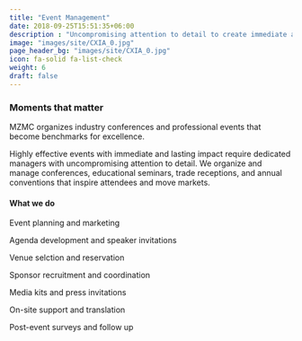 ```yaml
---
title: "Event Management"
date: 2018-09-25T15:51:35+06:00
description : "Uncompromising attention to detail to create immediate and lasting impact"
image: "images/site/CXIA_0.jpg"
page_header_bg: "images/site/CXIA_0.jpg"
icon: fa-solid fa-list-check
weight: 6
draft: false
---
```


### Moments that matter

MZMC organizes industry conferences and professional events that become benchmarks for excellence.

Highly effective events with immediate and lasting impact require dedicated managers with uncompromising attention to detail. We organize and manage conferences, educational seminars, trade receptions, and annual conventions that inspire attendees and move markets.

<div class="service-checklist">

#### What we do

<i class="fa fa-check"></i> Event planning and marketing

<i class="fa fa-check"></i> Agenda development and speaker invitations

<i class="fa fa-check"></i> Venue selction and reservation

<i class="fa fa-check"></i> Sponsor recruitment and coordination

<i class="fa fa-check"></i> Media kits and press invitations

<i class="fa fa-check"></i> On-site support and translation

<i class="fa fa-check"></i> Post-event surveys and follow up

</div>
<br>
